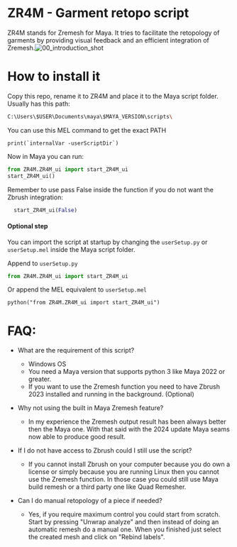 # ZR4M - Garment retopo script

ZR4M stands for Zremesh for Maya. It tries to facilitate the retopology of garments by providing visual feedback and an efficient integration of Zremesh.![00_introduction_shot](./docs/media/00_introduction_shot.gif)

# How to install it

Copy this repo, rename it to ZR4M and place it to the Maya script folder.
Usually has this path:

```bash
C:\Users\$USER\Documents\maya\$MAYA_VERSION\scripts\
```

You can use this MEL command to get the exact PATH

```mel
print(`internalVar -userScriptDir`)
```

Now in Maya you can run:

```python
from ZR4M.ZR4M_ui import start_ZR4M_ui
start_ZR4M_ui()
```

Remember to use pass False inside the function if you do not want the Zbrush integration:

```python
  start_ZR4M_ui(False)
```

#### Optional step

You can import the script at startup by changing the `userSetup.py` or `userSetup.mel` inside the Maya script folder.

Append to `userSetup.py`

```python
from ZR4M.ZR4M_ui import start_ZR4M_ui
```

Or append the MEL equivalent to `userSetup.mel`

```mel
python("from ZR4M.ZR4M_ui import start_ZR4M_ui")
```

# FAQ:

- What are the requirement of this script?
  
  - Windows OS  
  - You need a Maya version that supports python 3 like Maya 2022 or greater.
  - If you want to use the Zremesh function you need to have Zbrush 2023 installed and running in the background. (Optional)

- Why not using the built in Maya Zremesh feature?
  
  - In my experience the Zremesh output result has been always better then the Maya one. With that said with the 2024 update Maya seams now able to produce good result.

- If I do not have access to Zbrush could I still use the script?    
  
  - If you cannot install Zbrush on your computer because you do own a license or simply because you are running Linux then you cannot use the Zremesh function. In those case you could still use Maya build remesh or a third party one like Quad Remesher.

- Can I do manual retopology of a piece if needed?
  
  - Yes, if you require maximum control you could start from scratch. Start by pressing "Unwrap analyze" and then instead of doing an automatic remesh do a manual one. When you finished just select the created mesh and click on "Rebind labels".
